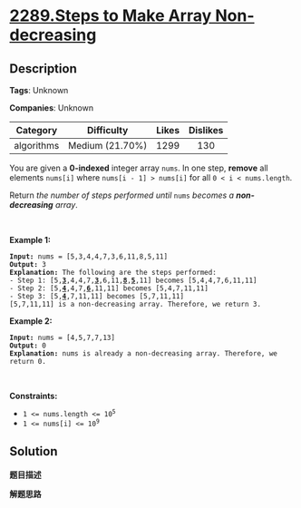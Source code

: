 # [2289.Steps to Make Array Non-decreasing](https://leetcode.com/problems/steps-to-make-array-non-decreasing/description/)

## Description

**Tags**: Unknown

**Companies**: Unknown

| Category | Difficulty | Likes | Dislikes |
| :------: | :--------: | :---: | :------: |
| algorithms | Medium (21.70%) | 1299 | 130 |

<p>You are given a <strong>0-indexed</strong> integer array <code>nums</code>. In one step, <strong>remove</strong> all elements <code>nums[i]</code> where <code>nums[i - 1] &gt; nums[i]</code> for all <code>0 &lt; i &lt; nums.length</code>.</p>
<p>Return <em>the number of steps performed until </em><code>nums</code><em> becomes a <strong>non-decreasing</strong> array</em>.</p>
<p>&nbsp;</p>
<p><strong class="example">Example 1:</strong></p>
<pre><code><strong>Input:</strong> nums = [5,3,4,4,7,3,6,11,8,5,11]
<strong>Output:</strong> 3
<strong>Explanation:</strong> The following are the steps performed:
- Step 1: [5,<strong><u>3</u></strong>,4,4,7,<u><strong>3</strong></u>,6,11,<u><strong>8</strong></u>,<u><strong>5</strong></u>,11] becomes [5,4,4,7,6,11,11]
- Step 2: [5,<u><strong>4</strong></u>,4,7,<u><strong>6</strong></u>,11,11] becomes [5,4,7,11,11]
- Step 3: [5,<u><strong>4</strong></u>,7,11,11] becomes [5,7,11,11]
[5,7,11,11] is a non-decreasing array. Therefore, we return 3.</code></pre>
<p><strong class="example">Example 2:</strong></p>
<pre><code><strong>Input:</strong> nums = [4,5,7,7,13]
<strong>Output:</strong> 0
<strong>Explanation:</strong> nums is already a non-decreasing array. Therefore, we return 0.</code></pre>
<p>&nbsp;</p>
<p><strong>Constraints:</strong></p>
<ul>
  <li><code>1 &lt;= nums.length &lt;= 10<sup>5</sup></code></li>
  <li><code>1 &lt;= nums[i] &lt;= 10<sup>9</sup></code></li>
</ul>

## Solution

**题目描述**

**解题思路**
